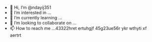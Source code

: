 - 👋 Hi, I’m @ndayij351
- 👀 I’m interested in ...
- 🌱 I’m currently learning ...
- 💞️ I’m looking to collaborate on ...
- 📫 How to reach me ...43322hret ertuhgjf
45g23ue56r ykr wthyti xf aertrt
<!---
ndayij351/ndayij351 is a ✨ special ✨ repository because its `README.md` (this file) appears on your GitHub profile.
You can click the Preview link to take a look at your changes.
--->
